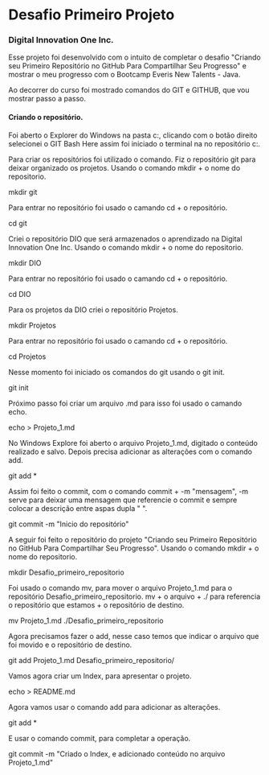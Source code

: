 # Desafio Primeiro Projeto

### Digital Innovation One Inc.

Esse projeto foi desenvolvido com o intuito de completar o desafio "Criando seu Primeiro Repositório no GitHub Para Compartilhar Seu Progresso" e mostrar o meu progresso com o Bootcamp Everis New Talents - Java. 

Ao decorrer do curso foi mostrado comandos do GIT e GITHUB, que vou mostrar passo a passo.

#### Criando o repositório.

Foi aberto o Explorer do Windows na pasta c:, clicando com o botão direito selecionei o GIT Bash Here assim foi iniciado o terminal na no repositório c:.

Para criar os repositórios foi utilizado o comando. Fiz o repositório git para deixar organizado os projetos. Usando o comando mkdir + o nome do repositorio.

mkdir git 

Para entrar no repositório foi usado o camando cd + o repositório.

cd git


Criei o repositório DIO que será armazenados o aprendizado na Digital Innovation One Inc. Usando o comando mkdir + o nome do repositorio.

mkdir DIO

Para entrar no repositório foi usado o camando cd + o repositório.

cd DIO

Para os projetos da DIO criei o repositório Projetos.

mkdir Projetos

Para entrar no repositório foi usado o camando cd + o repositório.

cd Projetos

Nesse momento foi iniciado os comandos do git usando o git init.

git init

Próximo passo foi criar um arquivo .md para isso foi usado o camando echo.

echo > Projeto_1.md

No Windows Explore foi aberto o arquivo Projeto_1.md, digitado o conteúdo realizado e salvo. Depois precisa adicionar as alterações com o comando add.

git add *

Assim foi feito o commit, com o comando commit + -m "mensagem", -m serve para deixar uma mensagem que referencie o commit e sempre colocar a descrição entre aspas dupla " ".

git commit -m "Inicio do repositório"

A seguir foi feito o repositório do projeto "Criando seu Primeiro Repositório no GitHub Para Compartilhar Seu Progresso". Usando o comando mkdir + o nome do repositorio.

mkdir Desafio_primeiro_repositorio

Foi usado o comando mv, para mover o arquivo Projeto_1.md para o repositório Desafio_primeiro_repositorio. mv + o arquivo + ./ para referencia o repositório que estamos + o repositório de destino.

mv Projeto_1.md ./Desafio_primeiro_repositorio

Agora precisamos fazer o add, nesse caso temos que indicar o arquivo que foi movido e o repositório de destino.

git add Projeto_1.md Desafio_primeiro_repositorio/

Vamos agora criar um Index, para apresentar o projeto.

echo > README.md

Agora vamos usar o comando add para adicionar as alterações.

git add *

E usar o comando commit, para completar a operação.

git commit -m "Criado o Index, e adicionado conteúdo no arquivo Projeto_1.md"
